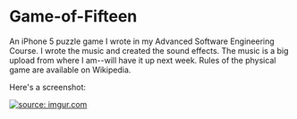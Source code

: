 # Game-of-Fifteen
An iPhone 5 puzzle game I wrote in my Advanced Software Engineering Course. I wrote the music and created the sound effects. The music is a big upload from where I am--will have it up next week. Rules of the physical game are available on Wikipedia. 

Here's a screenshot:

<a href="http://imgur.com/UHYBm2u"><img src="http://i.imgur.com/UHYBm2u.png" title="source: imgur.com" /></a>
